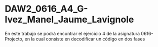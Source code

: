 # DAW2_0616_A4_G-lvez_Manel_Jaume_Lavignole
En este trabajo se podrá encontrar el ejercicio 4  de la asignatura 0616-Projecto, en la cual consiste en decodificar un código  en dos fases
